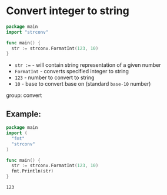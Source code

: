 # Convert integer to string

```go
package main
import "strconv"

func main() {
  str := strconv.FormatInt(123, 10)
}
```

- `str :=` - will contain string representation of a given number
- `FormatInt` - converts specified integer to string
- `123` - number to convert to string
- `10` - base to convert base on (standard `base-10` number)

group: convert

## Example: 
```go
package main
import (
  "fmt"
  "strconv"
)

func main() {
  str := strconv.FormatInt(123, 10)
  fmt.Println(str)
}
```
```
123

```

